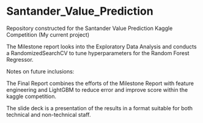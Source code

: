 # Santander_Value_Prediction
Repository constructed for the Santander Value Prediction Kaggle Competition (My current project)

The Milestone report looks into the Exploratory Data Analysis and conducts a RandomizedSearchCV to tune hyperparameters for the Random Forest Regressor. 

Notes on future inclusions:

The Final Report combines the efforts of the Milestone Report with feature engineering and LightGBM to reduce error and improve score within the kaggle competition. 

The slide deck is a presentation of the results in a format suitable for both technical and non-technical staff.
